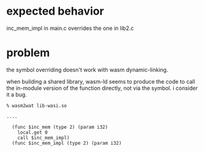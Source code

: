 # expected behavior

inc_mem_impl in main.c overrides the one in lib2.c

# problem

the symbol overriding doesn't work with wasm dynamic-linking.

when building a shared library, wasm-ld seems to produce the code
to call the in-module version of the function directly, not via
the symbol. i consider it a bug.

```wat
% wasm2wat lib-wasi.so

....

  (func $inc_mem (type 2) (param i32)
    local.get 0
    call $inc_mem_impl)
  (func $inc_mem_impl (type 2) (param i32)
```
